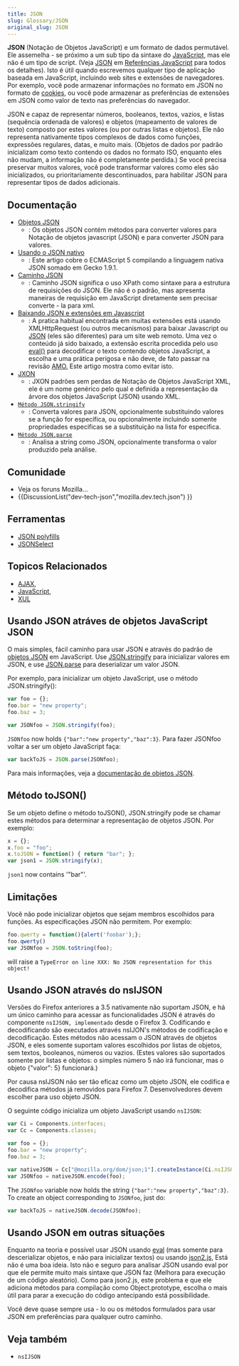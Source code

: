 ```yaml
---
title: JSON
slug: Glossary/JSON
original_slug: JSON
---
```


**JSON** (Notação de Objetos JavaScript) e um formato de dados permutável. Ele assemelha - se próximo a um sub tipo da sintaxe do [JavaScript](/pt-BR/docs/Trash/MDN/JavaScript/About_JavaScript), mas ele não é um tipo de script. (Veja [JSON](/pt-BR/docs/Web/JavaScript/Reference/Global_Objects/JSON) em [Referências JavaScript](/en/JavaScript/Reference) para todos os detalhes). Isto é útil quando escrevemos qualquer tipo de aplicação baseada em JavaScript, incluindo web sites e extensões de navegadores. Por exemplo, você pode armazenar informações no formato em JSON no formato de [cookies](/en/DOM/document.cookie), ou você pode armazenar as preferências de extensões em JSON como valor de texto nas preferências do navegador.

JSON e capaz de representar números, booleanos, textos, vazios, e listas (sequência ordenada de valores) e objetos (mapeamento de valores de texto) composto por estes valores (ou por outras listas e objetos). Ele não representa nativamente tipos complexos de dados como funções, expressões regulares, datas, e muito mais. (Objetos de dados por padrão inicializam como texto contendo os dados no formato ISO, enquanto eles não mudam, a informação não é completamente perdida.) Se você precisa preservar muitos valores, você pode transformar valores como eles são inicializados, ou prioritariamente descontinuados, para habilitar JSON para representar tipos de dados adicionais.

## Documentação

- [Objetos JSON](/en/JavaScript/Reference/Global_Objects/JSON)
  - : Os objetos JSON contém métodos para converter valores para Notação de objetos javascript (JSON) e para converter JSON para valores.
- [Usando o JSON nativo](/en/Using_native_JSON)
  - : Este artigo cobre o ECMAScript 5 compilando a linguagem nativa JSON somado em Gecko 1.9.1.
- [Caminho JSON](/en/JSON/JSONPath)
  - : Caminho JSON significa o uso XPath como sintaxe para a estrutura de requisições do JSON. Ele não é o padrão, mas apresenta maneiras de requisição em JavaScript diretamente sem precisar converte - la para xml.
- [Baixando JSON e extensões em Javascript](/en/Downloading_JSON_and_JavaScript_in_extensions)
  - : A pratica habitual encontrada em muitas extensões está usando XMLHttpRequest (ou outros mecanismos) para baixar Javascript ou [JSON](/en/JSON) (eles são diferentes) para um site web remoto. Uma vez o conteúdo já sido baixado, a extensão escrita procedida pelo uso [eval()](/en/Core_JavaScript_1.5_Reference/Functions/eval) para decodificar o texto contendo objetos JavaScript, a escolha e uma prática perigosa e não deve, de fato passar na revisão [AMO.](http://addons.mozilla.org) Este artigo mostra como evitar isto.
- [JXON](/en/JXON)
  - : JXON padrões sem perdas de Notação de Objetos JavaScript XML, ele é um nome genérico pelo qual e definida a representação da árvore dos objetos JavaScript (JSON) usando XML.
- [`Método JSON.stringify`](/en/JavaScript/Reference/Global_Objects/JSON/stringify)
  - : Converta valores para JSON, opcionalmente substituindo valores se a função for específica, ou opcionalmente incluindo somente propriedades especificas se a substituição na lista for especifica.
- [`Método JSON.parse`](/en/JavaScript/Reference/Global_Objects/JSON/parse)
  - : Analisa a string como JSON, opcionalmente transforma o valor produzido pela análise.

## Comunidade

- Veja os foruns Mozilla...
- {{DiscussionList("dev-tech-json","mozilla.dev.tech.json") }}

## Ferramentas

- [JSON polyfills](/en/JavaScript/Reference/Global_Objects/JSON#Browser_compatibility)
- [JSONSelect](http://jsonselect.org)

## Topicos Relacionados

- [AJAX](/en/AJAX),
- [JavaScript](/en/JavaScript),
- [XUL](/en/XUL)

## Usando JSON atráves de objetos JavaScript JSON

O mais simples, fácil caminho para usar JSON e através do padrão de [objetos JSON](/en/JavaScript/Reference/Global_Objects/JSON) em JavaScript. Use [JSON.stringify](/en/JavaScript/Reference/Global_Objects/JSON/stringify) para inicializar valores em JSON, e use [JSON.parse](/en/JavaScript/Reference/Global_Objects/JSON/parse) para deserializar um valor JSON.

Por exemplo, para inicializar um objeto JavaScript, use o método JSON.stringify():

```js
var foo = {};
foo.bar = "new property";
foo.baz = 3;

var JSONfoo = JSON.stringify(foo);
```

`JSONfoo` now holds `{"bar":"new property","baz":3}`. Para fazer JSONfoo voltar a ser um objeto JavaScript faça:

```js
var backToJS = JSON.parse(JSONfoo);
```

Para mais informações, veja a [documentação de objetos JSON](/en/JavaScript/Reference/Global_Objects/JSON).

## Método toJSON()

Se um objeto define o método toJSON(), JSON.stringify pode se chamar estes métodos para determinar a representação de objetos JSON. Por exemplo:

```js
x = {};
x.foo = "foo";
x.toJSON = function() { return "bar"; };
var json1 = JSON.stringify(x);
```

`json1` now contains '"bar"'.

## Limitações

Você não pode inicializar objetos que sejam membros escolhidos para funções. As especificações JSON não permitem. Por exemplo:

```js
foo.qwerty = function(){alert('foobar');};
foo.qwerty()
var JSONfoo = JSON.toString(foo);
```

will raise a `TypeError on line XXX: No JSON representation for this object!`

## Usando JSON através do nsIJSON

Versões do Firefox anteriores a 3.5 nativamente não suportam JSON, e há um único caminho para acessar as funcionalidades JSON é através do componente `nsIJSON, implementado` desde o Firefox 3. Codificando e decodificando são executados através nsIJON's métodos de codificação e decodificação. Estes métodos não acessam o JSON através de objetos JSON, e eles somente suportam valores escolhidos por listas de objetos, sem textos, booleanos, números ou vazios. (Estes valores são suportados somente por listas e objetos: o simples número 5 não irá funcionar, mas o objeto {"valor": 5} funcionará.)

Por causa nsIJSON não ser tão eficaz como um objeto JSON, ele codifica e decodifica métodos já removidos para Firefox 7. Desenvolvedores devem escolher para uso objeto JSON.

O seguinte código inicializa um objeto JavaScript usando `nsIJSON`:

```js
var Ci = Components.interfaces;
var Cc = Components.classes;

var foo = {};
foo.bar = "new property";
foo.baz = 3;

var nativeJSON = Cc["@mozilla.org/dom/json;1"].createInstance(Ci.nsIJSON);
var JSONfoo = nativeJSON.encode(foo);
```

The `JSONfoo` variable now holds the string `{"bar":"new property","baz":3}`. To create an object corresponding to `JSONfoo`, just do:

```js
var backToJS = nativeJSON.decode(JSONfoo);
```

## Usando JSON em outras situações

Enquanto na teoria e possível usar JSON usando [eval](/en/JavaScript/Reference/Global_Objects/eval) (mas somente para descerializar objetos, e não para inicializar textos) ou usando [json2.js](https://github.com/douglascrockford/JSON-js), Está não é uma boa ideia. Isto não e seguro para analisar JSON usando eval por que ele permite muito mais sintaxe que JSON faz (Melhora para execução de um código aleatório). Como para json2.js, este problema e que ele adiciona métodos para compilação como Object.prototype, escolha o mais útil para parar a execução do código antecipando está possibilidade.

Você deve quase sempre usa - lo ou os métodos formulados para usar JSON em preferências para qualquer outro caminho.

## Veja também

- `nsIJSON`
